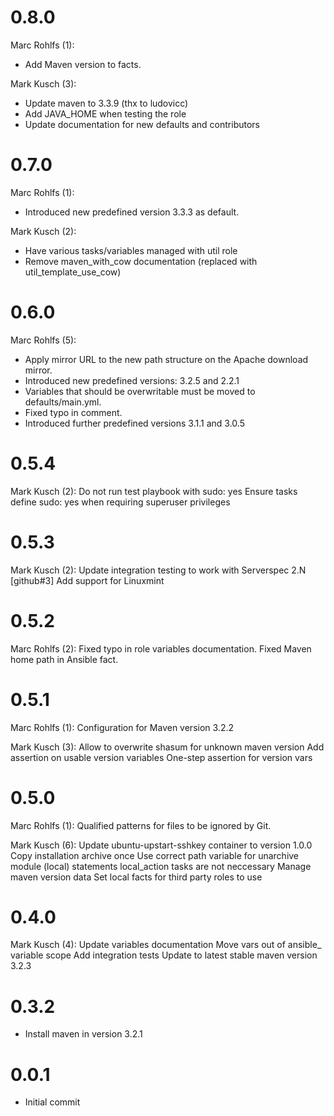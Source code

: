 # 0.8.0

Marc Rohlfs (1):

* Add Maven version to facts.

Mark Kusch (3):

* Update maven to 3.3.9 (thx to ludovicc)
* Add JAVA\_HOME when testing the role
* Update documentation for new defaults and contributors

# 0.7.0

Marc Rohlfs (1):

* Introduced new predefined version 3.3.3 as default.

Mark Kusch (2):

* Have various tasks/variables managed with util role
* Remove maven\_with\_cow documentation (replaced with util\_template\_use\_cow)

# 0.6.0

Marc Rohlfs (5):

* Apply mirror URL to the new path structure on the Apache download mirror.
* Introduced new predefined versions: 3.2.5 and 2.2.1
* Variables that should be overwritable must be moved to defaults/main.yml.
* Fixed typo in comment.
* Introduced further predefined versions 3.1.1 and 3.0.5

# 0.5.4

Mark Kusch (2):
      Do not run test playbook with sudo: yes
      Ensure tasks define sudo: yes when requiring superuser privileges

# 0.5.3

Mark Kusch (2):
      Update integration testing to work with Serverspec 2.N
      [github#3] Add support for Linuxmint

# 0.5.2

Marc Rohlfs (2):
      Fixed typo in role variables documentation.
      Fixed Maven home path in Ansible fact.

# 0.5.1

Marc Rohlfs (1):
      Configuration for Maven version 3.2.2

Mark Kusch (3):
      Allow to overwrite shasum for unknown maven version
      Add assertion on usable version variables
      One-step assertion for version vars

# 0.5.0

Marc Rohlfs (1):
      Qualified patterns for files to be ignored by Git.

Mark Kusch (6):
      Update ubuntu-upstart-sshkey container to version 1.0.0
      Copy installation archive once
      Use correct path variable for unarchive module
      (local) statements local_action tasks are not neccessary
      Manage maven version data
      Set local facts for third party roles to use

# 0.4.0

Mark Kusch (4):
      Update variables documentation
      Move vars out of ansible_ variable scope
      Add integration tests
      Update to latest stable maven version 3.2.3

# 0.3.2

* Install maven in version 3.2.1

# 0.0.1

* Initial commit


<!-- vim: set nofen ts=4 sw=4 et: -->
